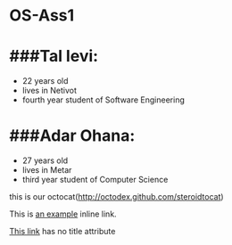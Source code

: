 OS-Ass1
=======

###Tal levi:
============
- 22 years old  
- lives in Netivot  
- fourth year student of Software Engineering  


###Adar Ohana:
==============
* 27 years old  
* lives in Metar  
* third year student of Computer Science  

this is our octocat(http://octodex.github.com/steroidtocat)


This is [an example](http://example.com/ "Title") inline link.

[This link](http://example.net/) has no title attribute
